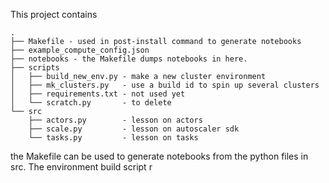 This project contains

```
.
├── Makefile - used in post-install command to generate notebooks
├── example_compute_config.json
├── notebooks - the Makefile dumps notebooks in here.
├── scripts
│   ├── build_new_env.py - make a new cluster environment
│   ├── mk_clusters.py   - use a build id to spin up several clusters
│   ├── requirements.txt - not used yet
│   └── scratch.py       - to delete
└── src
    ├── actors.py        - lesson on actors
    ├── scale.py         - lesson on autoscaler sdk
    └── tasks.py         - lesson on tasks
```

the Makefile can be used to generate notebooks from the python files in src.
The environment build script r


